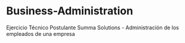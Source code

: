 # Business-Administration
Ejercicio Técnico Postulante Summa Solutions - Administración de los empleados de una empresa
